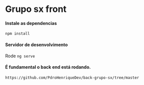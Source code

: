# Grupo sx front

#### Instale as dependencias
`
npm install
`
#### Servidor de desenvolvimento

Rode `ng serve`

#### É fundamental o back end está rodando.
`
https://github.com/PdroHenriqueDev/back-grupo-sx/tree/master
`
